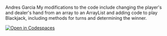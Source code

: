 Andres Garcia
My modifications to the code include changing the player's and dealer's hand from an array to an ArrayList and adding code to play Blackjack, including methods for turns and determining the winner.

[![Open in Codespaces](https://classroom.github.com/assets/launch-codespace-2972f46106e565e64193e422d61a12cf1da4916b45550586e14ef0a7c637dd04.svg)](https://classroom.github.com/open-in-codespaces?assignment_repo_id=17269326)
